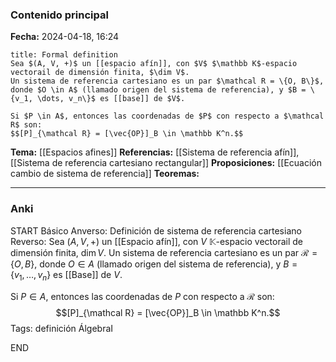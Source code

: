 ### Contenido principal

**Fecha:** 2024-04-18, 16:24

```ad-formal
title: Formal definition
Sea $(A, V, +)$ un [[espacio afín]], con $V$ $\mathbb K$-espacio vectorail de dimensión finita, $\dim V$.
Un sistema de referencia cartesiano es un par $\mathcal R = \{O, B\}$, donde $O \in A$ (llamado origen del sistema de referencia), y $B = \{v_1, \dots, v_n\}$ es [[base]] de $V$.

Si $P \in A$, entonces las coordenadas de $P$ con respecto a $\mathcal R$ son:
$$[P]_{\mathcal R} = [\vec{OP}]_B \in \mathbb K^n.$$
```

**Tema:** [[Espacios afines]]
**Referencias:** [[Sistema de referencia afín]], [[Sistema de referencia cartesiano rectangular]]
**Proposiciones:** [[Ecuación cambio de sistema de referencia]]
**Teoremas:**

---
### Anki

START
Básico
Anverso: Definición de sistema de referencia cartesiano
Reverso: Sea $(A, V, +)$ un [[Espacio afín]], con $V$ $\mathbb K$-espacio vectorail de dimensión finita, $\dim V$.
Un sistema de referencia cartesiano es un par $\mathcal R = \{O, B\}$, donde $O \in A$ (llamado origen del sistema de referencia), y $B = \{v_1, \dots, v_n\}$ es [[Base]] de $V$.

Si $P \in A$, entonces las coordenadas de $P$ con respecto a $\mathcal R$ son:
$$[P]_{\mathcal R} = [\vec{OP}]_B \in \mathbb K^n.$$
Tags: definición ÁlgebraI
<!--ID: 1714060760790-->
END
